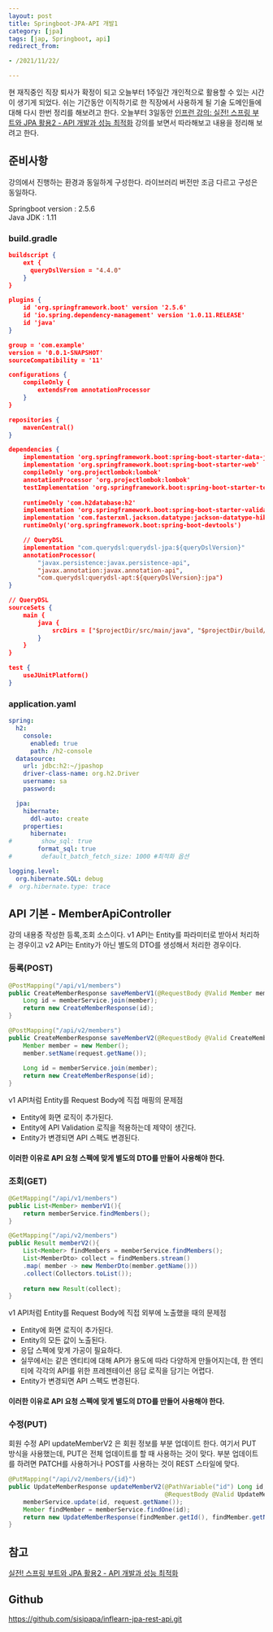 ```yaml
---
layout: post
title: Springboot-JPA-API 개발1
category: [jpa]
tags: [jap, Springboot, api]
redirect_from:

- /2021/11/22/

---
```


현 재직중인 직장 퇴사가 확정이 되고 오늘부터 1주일간 개인적으로 활용할 수 있는 시간이 생기게 되었다. 쉬는 기간동안 이직하기로 한 직장에서 사용하게 될 기술 도메인들에 대해 다시 한번 정리를 해보려고 한다. 오늘부터 3일동안 [인프런 강의: 실전! 스프링 부트와 JPA 활용2 - API 개발과 성능 최적화](https://www.inflearn.com/course/%EC%8A%A4%ED%94%84%EB%A7%81%EB%B6%80%ED%8A%B8-JPA-API%EA%B0%9C%EB%B0%9C-%EC%84%B1%EB%8A%A5%EC%B5%9C%EC%A0%81%ED%99%94/) 강의를 보면서 따라해보고 내용을 정리해 보려고 한다.  

## 준비사항
강의에서 진행하는 환경과 동일하게 구성한다. 라이브러리 버전만 조금 다르고 구성은 동일하다.  

Springboot version : 2.5.6  
Java JDK : 1.11  

### build.gradle  
```json
buildscript {
    ext {
      queryDslVersion = "4.4.0"
    }
}

plugins {
    id 'org.springframework.boot' version '2.5.6'
    id 'io.spring.dependency-management' version '1.0.11.RELEASE'
    id 'java'
}

group = 'com.example'
version = '0.0.1-SNAPSHOT'
sourceCompatibility = '11'

configurations {
    compileOnly {
        extendsFrom annotationProcessor
    }
}

repositories {
    mavenCentral()
}

dependencies {
    implementation 'org.springframework.boot:spring-boot-starter-data-jpa'
    implementation 'org.springframework.boot:spring-boot-starter-web'
    compileOnly 'org.projectlombok:lombok'
    annotationProcessor 'org.projectlombok:lombok'
    testImplementation 'org.springframework.boot:spring-boot-starter-test'
    
    runtimeOnly 'com.h2database:h2'
    implementation 'org.springframework.boot:spring-boot-starter-validation'
    implementation 'com.fasterxml.jackson.datatype:jackson-datatype-hibernate5'
    runtimeOnly('org.springframework.boot:spring-boot-devtools')

    // QueryDSL
    implementation "com.querydsl:querydsl-jpa:${queryDslVersion}"
    annotationProcessor(
        "javax.persistence:javax.persistence-api",
        "javax.annotation:javax.annotation-api",
        "com.querydsl:querydsl-apt:${queryDslVersion}:jpa")
}

// QueryDSL
sourceSets {
    main {
        java {
            srcDirs = ["$projectDir/src/main/java", "$projectDir/build/generated"]
        }
    }
}

test {
    useJUnitPlatform()
}
```  

### application.yaml  
```yaml
spring:
  h2:
    console:
      enabled: true
      path: /h2-console
  datasource:
    url: jdbc:h2:~/jpashop
    driver-class-name: org.h2.Driver
    username: sa
    password:

  jpa:
    hibernate:
      ddl-auto: create
    properties:
      hibernate:
#        show_sql: true
        format_sql: true
#        default_batch_fetch_size: 1000 #최적화 옵션

logging.level:
  org.hibernate.SQL: debug
#  org.hibernate.type: trace
```  

## API 기본 - MemberApiController  
강의 내용중 작성한 등록,조회 소스이다. v1 API는 Entity를 파라미터로 받아서 처리하는 경우이고 v2 API는 Entity가 아닌 별도의 DTO를 생성해서 처리한 경우이다.  

### 등록(POST)  
```java
@PostMapping("/api/v1/members")
public CreateMemberResponse saveMemberV1(@RequestBody @Valid Member member){
    Long id = memberService.join(member);
    return new CreateMemberResponse(id);
}

@PostMapping("/api/v2/members")
public CreateMemberResponse saveMemberV2(@RequestBody @Valid CreateMemberRequest request){
    Member member = new Member();
    member.setName(request.getName());
    
    Long id = memberService.join(member);
    return new CreateMemberResponse(id);
}
```  
v1 API처럼 Entity를 Request Body에 직접 매핑의 문제점
- Entity에 화면 로직이 추가된다.
- Entity에 API Validation 로직을 적용하는데 제약이 생긴다.
- Entity가 변경되면 API 스펙도 변경된다.

#### 이러한 이유로 API 요청 스펙에 맞게 별도의 DTO를 만들어 사용해야 한다.  

### 조회(GET)  
```java
@GetMapping("/api/v1/members")
public List<Member> memberV1(){
    return memberService.findMembers();
}

@GetMapping("/api/v2/members")
public Result memberV2(){
    List<Member> findMembers = memberService.findMembers();
    List<MemberDto> collect = findMembers.stream()
    .map( member -> new MemberDto(member.getName()))
    .collect(Collectors.toList());
    
    return new Result(collect);
}
```  
v1 API처럼 Entity를 Request Body에 직접 외부에 노출했을 때의 문제점
- Entity에 화면 로직이 추가된다.  
- Entity의 모든 값이 노출된다.    
- 응답 스펙에 맞게 가공이 필요하다.  
- 실무에서는 같은 엔티티에 대해 API가 용도에 따라 다양하게 만들어지는데, 한 엔티티에 각각의 API를 위한 프레젠테이션 응답 로직을 담기는 어렵다.  
- Entity가 변경되면 API 스펙도 변경된다.  

#### 이러한 이유로 API 요청 스펙에 맞게 별도의 DTO를 만들어 사용해야 한다.

### 수정(PUT)  
회원 수정 API updateMemberV2 은 회원 정보를 부분 업데이트 한다. 여기서 PUT 방식을 사용했는데, PUT은 전체 업데이트를 할 때 사용하는 것이 맞다. 부분 업데이트를 하려면 PATCH를 사용하거나 POST를 사용하는 것이 REST 스타일에 맞다.    
```java
@PutMapping("/api/v2/members/{id}")
public UpdateMemberResponse updateMemberV2(@PathVariable("id") Long id,
                                           @RequestBody @Valid UpdateMemberRequest request){
    memberService.update(id, request.getName());
    Member findMember = memberService.findOne(id);
    return new UpdateMemberResponse(findMember.getId(), findMember.getName());
}
```






## 참고  
[실전! 스프링 부트와 JPA 활용2 - API 개발과 성능 최적화](https://www.inflearn.com/course/%EC%8A%A4%ED%94%84%EB%A7%81%EB%B6%80%ED%8A%B8-JPA-API%EA%B0%9C%EB%B0%9C-%EC%84%B1%EB%8A%A5%EC%B5%9C%EC%A0%81%ED%99%94/)  

## Github  
<https://github.com/sisipapa/inflearn-jpa-rest-api.git>  



